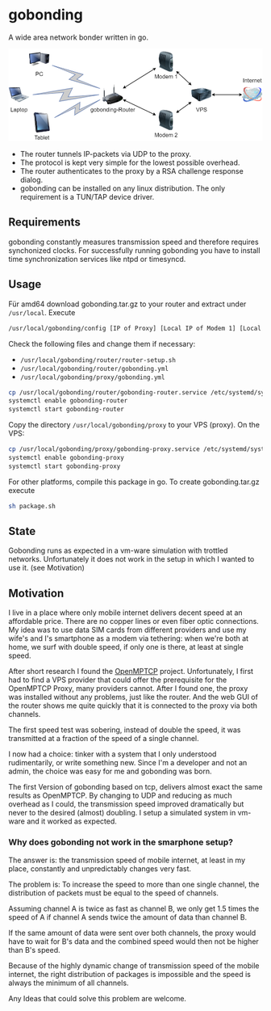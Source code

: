 # gobonding

A wide area network bonder written in go.

![Overview](https://github.com/kochelmonster/gobonding/blob/main/assets/overview.png?raw=true)

- The router tunnels IP-packets via UDP to the proxy.
- The protocol is kept very simple for the lowest possible overhead.
- The router authenticates to the proxy by a RSA challenge response dialog.
- gobonding can be installed on any linux distribution. The only requirement is a TUN/TAP device driver.

## Requirements

gobonding constantly measures transmission speed and therefore requires synchonized clocks.
For successfully running gobonding you have to install time synchronization services like ntpd or timesyncd.

## Usage

Für amd64 download gobonding.tar.gz to your router and extract under `/usr/local`.
Execute

```bash
/usr/local/gobonding/config [IP of Proxy] [Local IP of Modem 1] [Local IP of Modem 2]
```

Check the following files and change them if necessary:

- `/usr/local/gobonding/router/router-setup.sh`
- `/usr/local/gobonding/router/gobonding.yml`
- `/usr/local/gobonding/proxy/gobonding.yml`

```bash
cp /usr/local/gobonding/router/gobonding-router.service /etc/systemd/system
systemctl enable gobonding-router
systemctl start gobonding-router
```

Copy the directory `/usr/local/gobonding/proxy` to your VPS (proxy).
On the VPS:

```bash
cp /usr/local/gobonding/proxy/gobonding-proxy.service /etc/systemd/system
systemctl enable gobonding-proxy
systemctl start gobonding-proxy
```

For other platforms, compile this package in go. To create gobonding.tar.gz execute

```bash
sh package.sh
```

## State

Gobonding runs as expected in a vm-ware simulation with trottled networks. Unfortunately it does not work in the setup in which I wanted to use it. (see Motivation)

## Motivation

I live in a place where only mobile internet delivers decent speed at an affordable price. There are no copper lines or even fiber optic connections. My idea was to use data SIM cards from different providers and use my wife's and I's smartphone as a modem via tethering: when we're both at home, we surf with double speed, if only one is there, at least at single speed.

After short research I found the [OpenMPTCP](https://www.openmptcprouter.com/) project.
Unfortunately, I first had to find a VPS provider that could offer the prerequisite for the OpenMPTCP Proxy, many providers cannot. After I found one, the proxy was installed without any problems, just like the router. And the web GUI of the router shows me quite quickly that it is connected to the proxy via both channels.

The first speed test was sobering, instead of double the speed, it was transmitted at a fraction of the speed of a single channel.

I now had a choice: tinker with a system that I only understood rudimentarily, or write something new. Since I'm a developer and not an admin, the choice was easy for me and
gobonding was born.

The first Version of gobonding based on tcp, delivers almost exact the same results as OpenMPTCP. By changing to UDP and reducing as much overhead as I could, the transmission
speed improved dramatically but never to the desired (almost) doubling.
I setup a simulated system in vm-ware and it worked as expected.

### Why does gobonding not work in the smarphone setup?

The answer is: the transmission speed of mobile internet, at least in my place, constantly and unpredictably changes very fast.

The problem is: To increase the speed to more than one single channel, the distribution of packets must be equal to the speed of channels.

Assuming channel A is twice as fast as channel B, we only get 1.5 times the speed of A if channel A sends twice the amount of data than channel B.

If the same amount of data were sent over both channels, the proxy would have to wait for B's data and the combined speed would then not be higher than B's speed.

Because of the highly dynamic change of transmission speed of the mobile internet, the
right distribution of packages is impossible and the speed is always the minimum of
all channels.

Any Ideas that could solve this problem are welcome.
